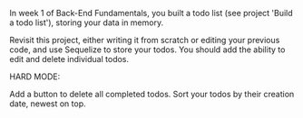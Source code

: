 In week 1 of Back-End Fundamentals, you built a todo list (see project 'Build a todo list'), storing your data in memory.

Revisit this project, either writing it from scratch or editing your previous code, and use Sequelize to store your todos. You should add the ability to edit and delete individual todos.



HARD MODE:  

Add a button to delete all completed todos.
Sort your todos by their creation date, newest on top.


